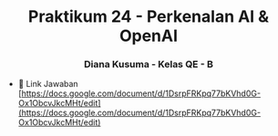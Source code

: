 <h1 align="center">Praktikum 24 - Perkenalan AI & OpenAI</h1>
<h3 align="center">Diana Kusuma - Kelas QE - B</h3>

- 📄 Link Jawaban [https://docs.google.com/document/d/1DsrpFRKpq77bKVhd0G-Ox1ObcvJkcMHt/edit](https://docs.google.com/document/d/1DsrpFRKpq77bKVhd0G-Ox1ObcvJkcMHt/edit)